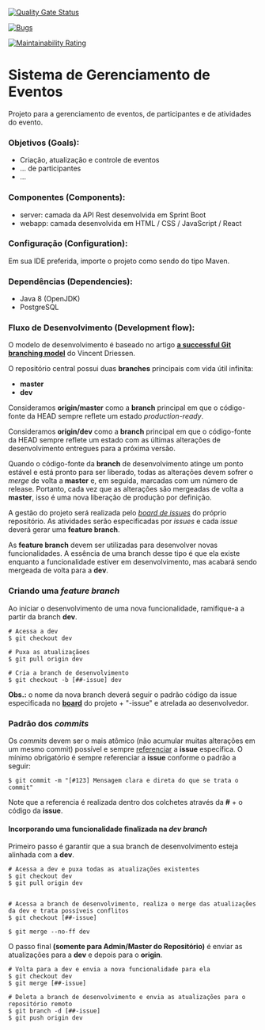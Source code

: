 [![Quality Gate Status](https://sonarcloud.io/api/project_badges/measure?project=petufc_sige&metric=alert_status)](https://sonarcloud.io/dashboard?id=petufc_sige)

[![Bugs](https://sonarcloud.io/api/project_badges/measure?project=petufc_sige&metric=bugs)](https://sonarcloud.io/dashboard?id=petufc_sige)

[![Maintainability Rating](https://sonarcloud.io/api/project_badges/measure?project=petufc_sige&metric=sqale_rating)](https://sonarcloud.io/dashboard?id=petufc_sige)

# Sistema de Gerenciamento de Eventos
Projeto para a gerenciamento de eventos, de participantes e de atividades do evento.

### Objetivos (Goals):
- Criação, atualização e controle de eventos
- ... de participantes
- ...

### Componentes (Components):
- server: camada da API Rest desenvolvida em Sprint Boot
- webapp: camada desenvolvida em HTML / CSS / JavaScript / React

### Configuração (Configuration):
Em sua IDE preferida, importe o projeto como sendo do tipo Maven.

### Dependências (Dependencies):
- Java 8 (OpenJDK)
- PostgreSQL

### Fluxo de Desenvolvimento (Development flow):

O modelo de desenvolvimento é baseado no artigo **[a successful Git branching model](http://nvie.com/posts/a-successful-git-branching-model)** do Vincent Driessen.

O repositório central possui duas **branches** principais com vida útil infinita:

- **master**
- **dev**

Consideramos **origin/master** como a **branch** principal em que o código-fonte da HEAD sempre reflete um estado *production-ready*.

Consideramos **origin/dev** como a **branch** principal em que o código-fonte da HEAD sempre reflete um estado com as últimas alterações de desenvolvimento entregues para a próxima versão.

Quando o código-fonte da **branch** de desenvolvimento atinge um ponto estável e está pronto para ser liberado, todas as alterações devem sofrer o *merge* de volta a **master** e, em seguida, marcadas com um número de release. Portanto, cada vez que as alterações são mergeadas de volta a **master**, isso é uma nova liberação de produção por definição.

A gestão do projeto será realizada pelo *[board de issues](https://github.com/petufc/sige/projects/1)* do próprio repositório. As atividades serão especificadas por *issues* e cada *issue* deverá gerar uma **feature branch**.

As **feature branch** devem ser utilizadas para desenvolver novas funcionalidades. A essência de uma branch desse tipo é que ela existe enquanto a funcionalidade estiver em desenvolvimento, mas acabará sendo mergeada de volta para a **dev**.

### Criando uma *feature branch*

Ao iniciar o desenvolvimento de uma nova funcionalidade, ramifique-a a partir da branch **dev**.

```
# Acessa a dev
$ git checkout dev

# Puxa as atualizaçãoes
$ git pull origin dev

# Cria a branch de desenvolvimento
$ git checkout -b [##-issue] dev
```

**Obs.:** o nome da nova branch deverá seguir o padrão código da issue especificada no **[board](https://github.com/petufc/sige/projects/1)** do projeto + "-issue" e atrelada ao desenvolvedor.

### Padrão dos *commits*

Os *commits* devem ser o mais atômico (não acumular muitas alterações em um mesmo commit) possível e sempre [referenciar](https://help.github.com/articles/autolinked-references-and-urls/) a **issue** específica. O mínimo obrigatório é sempre referenciar a **issue** conforme o padrão a seguir:

```
$ git commit -m "[#123] Mensagem clara e direta do que se trata o commit"
```

Note que a referencia é realizada dentro dos colchetes através da **#** + o código da **issue**.

#### Incorporando uma funcionalidade finalizada na *dev branch*

Primeiro passo é garantir que a sua branch de desenvolvimento esteja alinhada com a **dev**.

```
# Acessa a dev e puxa todas as atualizações existentes
$ git checkout dev
$ git pull origin dev


# Acessa a branch de desenvolvimento, realiza o merge das atualizações da dev e trata possíveis conflitos
$ git checkout [##-issue]

$ git merge --no-ff dev
```

O passo final **(somente para Admin/Master do Repositório)** é enviar as atualizações para a **dev** e depois para o **origin**.

```
# Volta para a dev e envia a nova funcionalidade para ela 
$ git checkout dev
$ git merge [##-issue]

# Deleta a branch de desenvolvimento e envia as atualizações para o repositório remoto
$ git branch -d [##-issue]
$ git push origin dev
```

